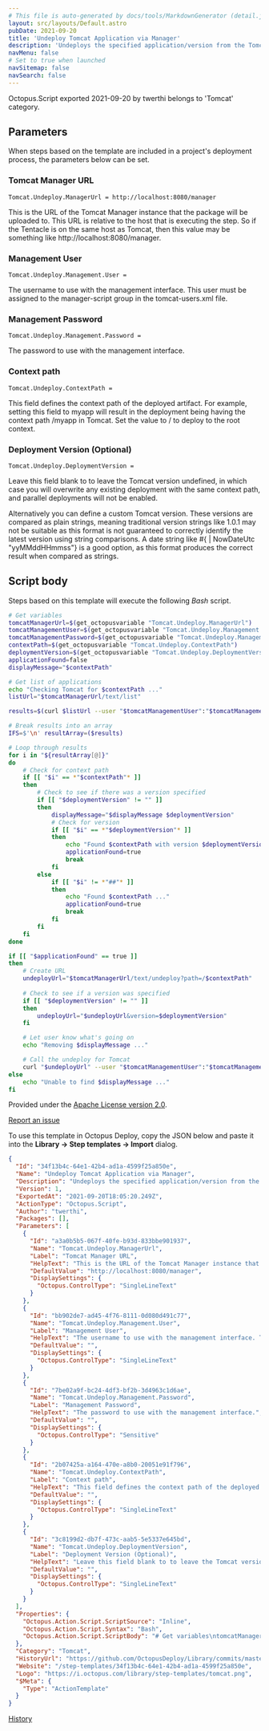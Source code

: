 ```yaml
---
# This file is auto-generated by docs/tools/MarkdownGenerator (detail.js)
layout: src/layouts/Default.astro
pubDate: 2021-09-20
title: 'Undeploy Tomcat Application via Manager'
description: 'Undeploys the specified application/version from the Tomcat server.'
navMenu: false
# Set to true when launched
navSitemap: false
navSearch: false
---
```


Octopus.Script exported 2021-09-20 by twerthi belongs to 'Tomcat' category.

## Parameters

When steps based on the template are included in a project's deployment process, the parameters below can be set.


<div class="param">

### Tomcat Manager URL

`Tomcat.Undeploy.ManagerUrl = http://localhost:8080/manager`

This is the URL of the Tomcat Manager instance that the package will be uploaded to. This URL is relative to the host that is executing the step. So if the Tentacle is on the same host as Tomcat, then this value may be something like http://localhost:8080/manager.

</div>
        
<div class="param">

### Management User

`Tomcat.Undeploy.Management.User = `

The username to use with the management interface. This user must be assigned to the manager-script group in the tomcat-users.xml file.

</div>
        
<div class="param">

### Management Password

`Tomcat.Undeploy.Management.Password = `

The password to use with the management interface.

</div>
        
<div class="param">

### Context path

`Tomcat.Undeploy.ContextPath = `

This field defines the context path of the deployed artifact. For example, setting this field to myapp will result in the deployment being having the context path /myapp in Tomcat. Set the value to / to deploy to the root context.

</div>
        
<div class="param">

### Deployment Version (Optional)

`Tomcat.Undeploy.DeploymentVersion = `

Leave this field blank to to leave the Tomcat version undefined, in which case you will overwrite any existing deployment with the same context path, and parallel deployments will not be enabled.

Alternatively you can define a custom Tomcat version. These versions are compared as plain strings, meaning traditional version strings like 1.0.1 may not be suitable as this format is not guaranteed to correctly identify the latest version using string comparisons. A date string like #{ | NowDateUtc "yyMMddHHmmss"} is a good option, as this format produces the correct result when compared as strings.

</div>
        

## Script body

Steps based on this template will execute the following *Bash* script.

```bash
# Get variables
tomcatManagerUrl=$(get_octopusvariable "Tomcat.Undeploy.ManagerUrl")
tomcatManagementUser=$(get_octopusvariable "Tomcat.Undeploy.Management.User")
tomcatManagementPassword=$(get_octopusvariable "Tomcat.Undeploy.Management.Password")
contextPath=$(get_octopusvariable "Tomcat.Undeploy.ContextPath")
deploymentVersion=$(get_octopusvariable "Tomcat.Undeploy.DeploymentVersion")
applicationFound=false
displayMessage="$contextPath"

# Get list of applications
echo "Checking Tomcat for $contextPath ..."
listUrl="$tomcatManagerUrl/text/list"

results=$(curl $listUrl --user "$tomcatManagementUser":"$tomcatManagementPassword" 2>&1)

# Break results into an array
IFS=$'\n' resultArray=($results)

# Loop through results
for i in "${resultArray[@]}"
do
	# Check for context path
    if [[ "$i" == *"$contextPath"* ]]
    then
    	# Check to see if there was a version specified
        if [[ "$deploymentVersion" != "" ]]
        then
        	displayMessage="$displayMessage $deploymentVersion"
        	# Check for version
            if [[ "$i" == *"$deploymentVersion"* ]]
            then
            	echo "Found $contextPath with version $deploymentVersion ..."
                applicationFound=true
                break
            fi
        else
        	if [[ "$i" != *"##"* ]]
            then
            	echo "Found $contextPath ..."
            	applicationFound=true
            	break
            fi
        fi
    fi
done

if [[ "$applicationFound" == true ]]
then
	# Create URL
	undeployUrl="$tomcatManagerUrl/text/undeploy?path=/$contextPath"
    
	# Check to see if a version was specified
	if [[ "$deploymentVersion" != "" ]]
	then
		undeployUrl="$undeployUrl&version=$deploymentVersion"
	fi

	# Let user know what's going on
	echo "Removing $displayMessage ..."

	# Call the undeploy for Tomcat
	curl "$undeployUrl" --user "$tomcatManagementUser":"$tomcatManagementPassword" 2>&1
else
	echo "Unable to find $displayMessage ..."
fi
```

Provided under the [Apache License version 2.0](https://github.com/OctopusDeploy/Library/blob/master/LICENSE.txt).

[Report an issue](https://github.com/OctopusDeploy/Library/issues/new?assignees=&labels=&projects=&template=bug-report.yml&title=Issue%20with%20Undeploy%20Tomcat%20Application%20via%20Manager&step-template=Undeploy%20Tomcat%20Application%20via%20Manager)

<div class="get-json">

To use this template in Octopus Deploy, copy the JSON below and paste it into the **Library → Step templates → Import** dialog.

```json
{
  "Id": "34f13b4c-64e1-42b4-ad1a-4599f25a850e",
  "Name": "Undeploy Tomcat Application via Manager",
  "Description": "Undeploys the specified application/version from the Tomcat server.",
  "Version": 1,
  "ExportedAt": "2021-09-20T18:05:20.249Z",
  "ActionType": "Octopus.Script",
  "Author": "twerthi",
  "Packages": [],
  "Parameters": [
    {
      "Id": "a3a0b5b5-067f-40fe-b93d-833bbe901937",
      "Name": "Tomcat.Undeploy.ManagerUrl",
      "Label": "Tomcat Manager URL",
      "HelpText": "This is the URL of the Tomcat Manager instance that the package will be uploaded to. This URL is relative to the host that is executing the step. So if the Tentacle is on the same host as Tomcat, then this value may be something like http://localhost:8080/manager.",
      "DefaultValue": "http://localhost:8080/manager",
      "DisplaySettings": {
        "Octopus.ControlType": "SingleLineText"
      }
    },
    {
      "Id": "bb902de7-ad45-4f76-8111-0d080d491c77",
      "Name": "Tomcat.Undeploy.Management.User",
      "Label": "Management User",
      "HelpText": "The username to use with the management interface. This user must be assigned to the manager-script group in the tomcat-users.xml file.",
      "DefaultValue": "",
      "DisplaySettings": {
        "Octopus.ControlType": "SingleLineText"
      }
    },
    {
      "Id": "7be02a9f-bc24-4df3-bf2b-3d4963c1d6ae",
      "Name": "Tomcat.Undeploy.Management.Password",
      "Label": "Management Password",
      "HelpText": "The password to use with the management interface.",
      "DefaultValue": "",
      "DisplaySettings": {
        "Octopus.ControlType": "Sensitive"
      }
    },
    {
      "Id": "2b07425a-a164-470e-a8b0-20051e91f796",
      "Name": "Tomcat.Undeploy.ContextPath",
      "Label": "Context path",
      "HelpText": "This field defines the context path of the deployed artifact. For example, setting this field to myapp will result in the deployment being having the context path /myapp in Tomcat. Set the value to / to deploy to the root context.",
      "DefaultValue": "",
      "DisplaySettings": {
        "Octopus.ControlType": "SingleLineText"
      }
    },
    {
      "Id": "3c8199d2-db7f-473c-aab5-5e5337e645bd",
      "Name": "Tomcat.Undeploy.DeploymentVersion",
      "Label": "Deployment Version (Optional)",
      "HelpText": "Leave this field blank to to leave the Tomcat version undefined, in which case you will overwrite any existing deployment with the same context path, and parallel deployments will not be enabled.\n\nAlternatively you can define a custom Tomcat version. These versions are compared as plain strings, meaning traditional version strings like 1.0.1 may not be suitable as this format is not guaranteed to correctly identify the latest version using string comparisons. A date string like #{ | NowDateUtc \"yyMMddHHmmss\"} is a good option, as this format produces the correct result when compared as strings.",
      "DefaultValue": "",
      "DisplaySettings": {
        "Octopus.ControlType": "SingleLineText"
      }
    }
  ],
  "Properties": {
    "Octopus.Action.Script.ScriptSource": "Inline",
    "Octopus.Action.Script.Syntax": "Bash",
    "Octopus.Action.Script.ScriptBody": "# Get variables\ntomcatManagerUrl=$(get_octopusvariable \"Tomcat.Undeploy.ManagerUrl\")\ntomcatManagementUser=$(get_octopusvariable \"Tomcat.Undeploy.Management.User\")\ntomcatManagementPassword=$(get_octopusvariable \"Tomcat.Undeploy.Management.Password\")\ncontextPath=$(get_octopusvariable \"Tomcat.Undeploy.ContextPath\")\ndeploymentVersion=$(get_octopusvariable \"Tomcat.Undeploy.DeploymentVersion\")\napplicationFound=false\ndisplayMessage=\"$contextPath\"\n\n# Get list of applications\necho \"Checking Tomcat for $contextPath ...\"\nlistUrl=\"$tomcatManagerUrl/text/list\"\n\nresults=$(curl $listUrl --user \"$tomcatManagementUser\":\"$tomcatManagementPassword\" 2>&1)\n\n# Break results into an array\nIFS=$'\\n' resultArray=($results)\n\n# Loop through results\nfor i in \"${resultArray[@]}\"\ndo\n\t# Check for context path\n    if [[ \"$i\" == *\"$contextPath\"* ]]\n    then\n    \t# Check to see if there was a version specified\n        if [[ \"$deploymentVersion\" != \"\" ]]\n        then\n        \tdisplayMessage=\"$displayMessage $deploymentVersion\"\n        \t# Check for version\n            if [[ \"$i\" == *\"$deploymentVersion\"* ]]\n            then\n            \techo \"Found $contextPath with version $deploymentVersion ...\"\n                applicationFound=true\n                break\n            fi\n        else\n        \tif [[ \"$i\" != *\"##\"* ]]\n            then\n            \techo \"Found $contextPath ...\"\n            \tapplicationFound=true\n            \tbreak\n            fi\n        fi\n    fi\ndone\n\nif [[ \"$applicationFound\" == true ]]\nthen\n\t# Create URL\n\tundeployUrl=\"$tomcatManagerUrl/text/undeploy?path=/$contextPath\"\n    \n\t# Check to see if a version was specified\n\tif [[ \"$deploymentVersion\" != \"\" ]]\n\tthen\n\t\tundeployUrl=\"$undeployUrl&version=$deploymentVersion\"\n\tfi\n\n\t# Let user know what's going on\n\techo \"Removing $displayMessage ...\"\n\n\t# Call the undeploy for Tomcat\n\tcurl \"$undeployUrl\" --user \"$tomcatManagementUser\":\"$tomcatManagementPassword\" 2>&1\nelse\n\techo \"Unable to find $displayMessage ...\"\nfi"
  },
  "Category": "Tomcat",
  "HistoryUrl": "https://github.com/OctopusDeploy/Library/commits/master/step-templates//opt/buildagent/work/75443764cd38076d/step-templates/tomcat-undeploy-application.json",
  "Website": "/step-templates/34f13b4c-64e1-42b4-ad1a-4599f25a850e",
  "Logo": "https://i.octopus.com/library/step-templates/tomcat.png",
  "$Meta": {
    "Type": "ActionTemplate"
  }
}
```

[History](https://github.com/OctopusDeploy/Library/commits/master/step-templates/https://github.com/OctopusDeploy/Library/commits/master/step-templates//opt/buildagent/work/75443764cd38076d/step-templates/tomcat-undeploy-application.json)

</div>
